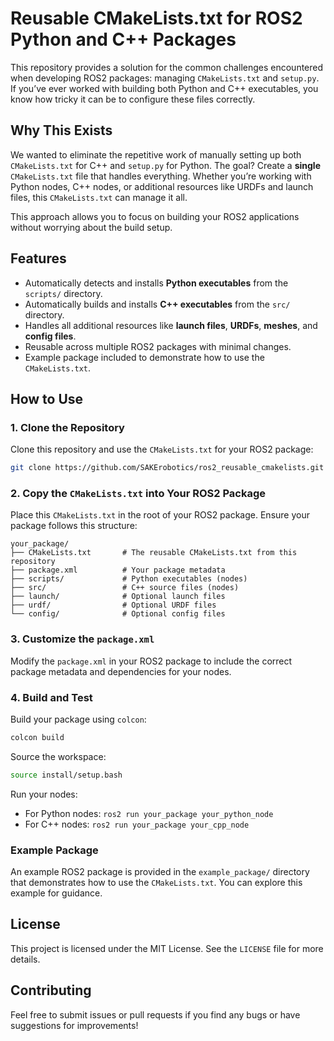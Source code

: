# Reusable CMakeLists.txt for ROS2 Python and C++ Packages

This repository provides a solution for the common challenges encountered when developing ROS2 packages: managing `CMakeLists.txt` and `setup.py`. If you’ve ever worked with building both Python and C++ executables, you know how tricky it can be to configure these files correctly.

## Why This Exists

We wanted to eliminate the repetitive work of manually setting up both `CMakeLists.txt` for C++ and `setup.py` for Python. The goal? Create a **single** `CMakeLists.txt` file that handles everything. Whether you’re working with Python nodes, C++ nodes, or additional resources like URDFs and launch files, this `CMakeLists.txt` can manage it all.

This approach allows you to focus on building your ROS2 applications without worrying about the build setup.

## Features

- Automatically detects and installs **Python executables** from the `scripts/` directory.
- Automatically builds and installs **C++ executables** from the `src/` directory.
- Handles all additional resources like **launch files**, **URDFs**, **meshes**, and **config files**.
- Reusable across multiple ROS2 packages with minimal changes.
- Example package included to demonstrate how to use the `CMakeLists.txt`.

## How to Use

### 1. Clone the Repository
Clone this repository and use the `CMakeLists.txt` for your ROS2 package:

```bash
git clone https://github.com/SAKErobotics/ros2_reusable_cmakelists.git
```

### 2. Copy the `CMakeLists.txt` into Your ROS2 Package

Place this `CMakeLists.txt` in the root of your ROS2 package. Ensure your package follows this structure:
```
your_package/
├── CMakeLists.txt       # The reusable CMakeLists.txt from this repository
├── package.xml          # Your package metadata
├── scripts/             # Python executables (nodes)
├── src/                 # C++ source files (nodes)
├── launch/              # Optional launch files
├── urdf/                # Optional URDF files
└── config/              # Optional config files
```

### 3. Customize the `package.xml`
Modify the `package.xml` in your ROS2 package to include the correct package metadata and dependencies for your nodes.

### 4. Build and Test
Build your package using `colcon`:

```bash
colcon build
```

Source the workspace:

```bash
source install/setup.bash
```

Run your nodes:

- For Python nodes: `ros2 run your_package your_python_node`
- For C++ nodes: `ros2 run your_package your_cpp_node`

### Example Package
An example ROS2 package is provided in the `example_package/` directory that demonstrates how to use the `CMakeLists.txt`. You can explore this example for guidance.

## License

This project is licensed under the MIT License. See the `LICENSE` file for more details.

## Contributing

Feel free to submit issues or pull requests if you find any bugs or have suggestions for improvements!
